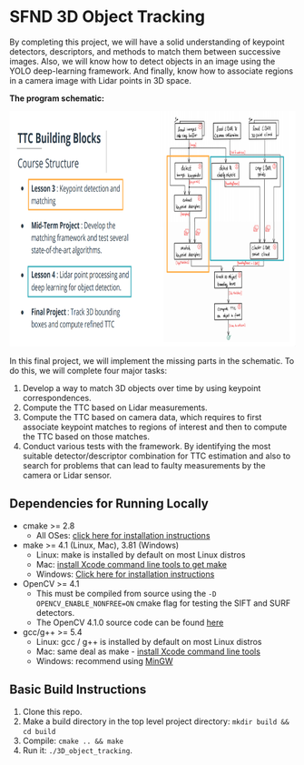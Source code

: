 # SFND 3D Object Tracking

By completing this project, we will have a solid understanding of keypoint detectors, descriptors, and methods to match them between successive images. Also, we will know how to detect objects in an image using the YOLO deep-learning framework. And finally, know how to associate regions in a camera image with Lidar points in 3D space. 

**The program schematic:**

<img src="images/course_code_structure.png" width="779" height="414" />

In this final project, we will implement the missing parts in the schematic. To do this, we will complete four major tasks: 
1. Develop a way to match 3D objects over time by using keypoint correspondences. 
2. Compute the TTC based on Lidar measurements. 
3. Compute the TTC based on camera data, which requires to first associate keypoint matches to regions of interest and then to compute the TTC based on those matches. 
4. Conduct various tests with the framework. By identifying the most suitable detector/descriptor combination for TTC estimation and also to search for problems that can lead to faulty measurements by the camera or Lidar sensor.
   
## Dependencies for Running Locally
* cmake >= 2.8
  * All OSes: [click here for installation instructions](https://cmake.org/install/)
* make >= 4.1 (Linux, Mac), 3.81 (Windows)
  * Linux: make is installed by default on most Linux distros
  * Mac: [install Xcode command line tools to get make](https://developer.apple.com/xcode/features/)
  * Windows: [Click here for installation instructions](http://gnuwin32.sourceforge.net/packages/make.htm)
* OpenCV >= 4.1
  * This must be compiled from source using the `-D OPENCV_ENABLE_NONFREE=ON` cmake flag for testing the SIFT and SURF detectors.
  * The OpenCV 4.1.0 source code can be found [here](https://github.com/opencv/opencv/tree/4.1.0)
* gcc/g++ >= 5.4
  * Linux: gcc / g++ is installed by default on most Linux distros
  * Mac: same deal as make - [install Xcode command line tools](https://developer.apple.com/xcode/features/)
  * Windows: recommend using [MinGW](http://www.mingw.org/)

## Basic Build Instructions

1. Clone this repo.
2. Make a build directory in the top level project directory: `mkdir build && cd build`
3. Compile: `cmake .. && make`
4. Run it: `./3D_object_tracking`.
